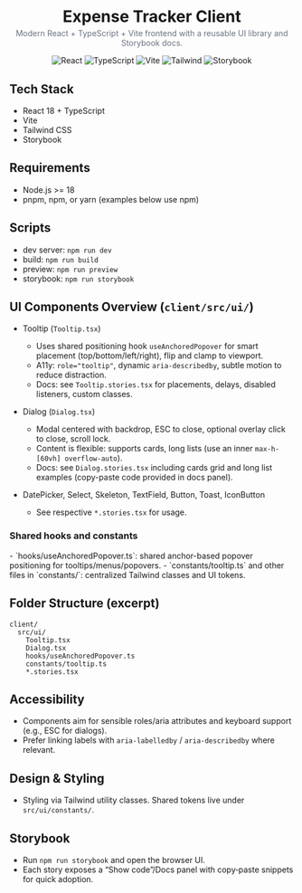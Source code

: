 <div align="center">
  <h1 style="margin-bottom: 0.25rem;">Expense Tracker Client</h1>
  <p style="margin-top: 0; color: #6b7280;">Modern React + TypeScript + Vite frontend with a reusable UI library and Storybook docs.</p>
  <p>
    <img alt="React" src="https://img.shields.io/badge/React-18-61dafb?logo=react&logoColor=white" />
    <img alt="TypeScript" src="https://img.shields.io/badge/TypeScript-5-3178c6?logo=typescript&logoColor=white" />
    <img alt="Vite" src="https://img.shields.io/badge/Vite-4-646cff?logo=vite&logoColor=white" />
    <img alt="Tailwind" src="https://img.shields.io/badge/TailwindCSS-4-06b6d4?logo=tailwindcss&logoColor=white" />
    <img alt="Storybook" src="https://img.shields.io/badge/Storybook-8-ff4785?logo=storybook&logoColor=white" />
  </p>
</div>

## Tech Stack

- React 18 + TypeScript
- Vite
- Tailwind CSS
- Storybook

## Requirements

- Node.js >= 18
- pnpm, npm, or yarn (examples below use npm)

<h2>Scripts</h2>

- dev server: `npm run dev`
- build: `npm run build`
- preview: `npm run preview`
- storybook: `npm run storybook`

<h2>UI Components Overview (<code>client/src/ui/</code>)</h2>

- Tooltip (`Tooltip.tsx`)
  - Uses shared positioning hook `useAnchoredPopover` for smart placement (top/bottom/left/right), flip and clamp to viewport.
  - A11y: `role="tooltip"`, dynamic `aria-describedby`, subtle motion to reduce distraction.
  - Docs: see `Tooltip.stories.tsx` for placements, delays, disabled listeners, custom classes.

- Dialog (`Dialog.tsx`)
  - Modal centered with backdrop, ESC to close, optional overlay click to close, scroll lock.
  - Content is flexible: supports cards, long lists (use an inner `max-h-[60vh] overflow-auto`).
  - Docs: see `Dialog.stories.tsx` including cards grid and long list examples (copy-paste code provided in docs panel).

- DatePicker, Select, Skeleton, TextField, Button, Toast, IconButton
  - See respective `*.stories.tsx` for usage.

<h3>Shared hooks and constants</h3>
- `hooks/useAnchoredPopover.ts`: shared anchor-based popover positioning for tooltips/menus/popovers.
- `constants/tooltip.ts` and other files in `constants/`: centralized Tailwind classes and UI tokens.

<h2>Folder Structure (excerpt)</h2>

```
client/
  src/ui/
    Tooltip.tsx
    Dialog.tsx
    hooks/useAnchoredPopover.ts
    constants/tooltip.ts
    *.stories.tsx
```

<h2>Accessibility</h2>

- Components aim for sensible roles/aria attributes and keyboard support (e.g., ESC for dialogs).
- Prefer linking labels with `aria-labelledby` / `aria-describedby` where relevant.

<h2>Design & Styling</h2>

- Styling via Tailwind utility classes. Shared tokens live under `src/ui/constants/`.

<h2>Storybook</h2>

- Run `npm run storybook` and open the browser UI.
- Each story exposes a “Show code”/Docs panel with copy‑paste snippets for quick adoption.

<!-- Internal workflows and branching strategies are managed at the repository level. -->

